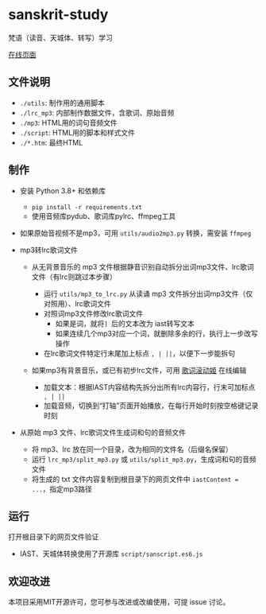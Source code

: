 # sanskrit-study

梵语（读音、天城体、转写）学习

[在线页面](http://ggbstudy.top/sa/)

## 文件说明

- `./utils`: 制作用的通用脚本
- `./lrc_mp3`: 内部制作数据文件，含歌词、原始音频
- `./mp3`: HTML用的词句音频文件
- `./script`: HTML用的脚本和样式文件
- `./*.htm`: 最终HTML

## 制作

- 安装 Python 3.8+ 和依赖库
  - `pip install -r requirements.txt`
  - 使用音频库pydub、歌词库pylrc、ffmpeg工具

- 如果原始音视频不是mp3，可用 `utils/audio2mp3.py` 转换，需安装 `ffmpeg`

- mp3转lrc歌词文件
  - 从无背景音乐的 mp3 文件根据静音识别自动拆分出词mp3文件、lrc歌词文件（有lrc则跳过本步骤）
    - 运行 `utils/mp3_to_lrc.py` 从读诵 mp3 文件拆分出词mp3文件（仅对照用）、lrc歌词文件
    - 对照词mp3文件修改lrc歌词文件
      - 如果是词，就将`] `后的文本改为 iast转写文本
      - 如果连续几个mp3对应一个词，就删除多余的行，执行上一步改写操作
    - 在lrc歌词文件特定行末尾加上标点 `, | ||`，以便下一步能拆句

  - 如果mp3有背景音乐，或已有初步lrc文件，可用 [歌词滚动姬](https://lrc-maker.github.io/3.x/) 在线编辑
    - 加载文本：根据IAST内容结构先拆分出所有lrc内容行，行末可加标点 `, | ||`
    - 加载音频，切换到“打轴”页面开始播放，在每行开始时刻按空格键记录时刻

- 从原始 mp3 文件、lrc歌词文件生成词和句的音频文件
  - 将 mp3、lrc 放在同一个目录，改为相同的文件名（后缀名保留）
  - 运行 `lrc_mp3/split_mp3.py` 或 `utils/split_mp3.py`，生成词和句的音频文件
  - 将生成的 txt 文件内容复制到根目录下的网页文件中 `iastContent = ...`，指定mp3路径

## 运行

打开根目录下的网页文件验证
- IAST、天城体转换使用了开源库 `script/sanscript.es6.js`

## 欢迎改进

本项目采用MIT开源许可，您可参与改进或改编使用，可提 issue 讨论。
